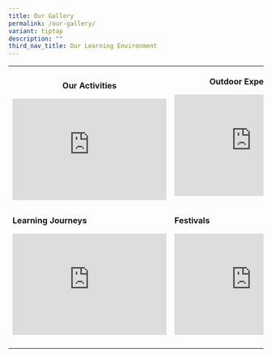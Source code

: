 ```yaml
---
title: Our Gallery
permalink: /our-gallery/
variant: tiptap
description: ""
third_nav_title: Our Learning Environment
---
```

<table style="minWidth: 50px">
<colgroup>
<col>
<col>
</colgroup>
<tbody>
<tr>
<th rowspan="1" colspan="1">
<p>Our Activities</p>
<div class="iframe-wrapper">
<iframe height="200" width="304" allowfullscreen="true" frameborder="0" src="https://docs.google.com/presentation/d/e/2PACX-1vTMF2VbKE5uR2YGbKrYg1OpkVbL1oTptJlK_9l2G9Lj6KF6XH-74DjMcv_KUhE6yiRlhzxh9qxm2is8/pubembed?start=true&amp;loop=true&amp;delayms=3000"></iframe>
</div>
</th>
<th rowspan="1" colspan="1">
<p>Outdoor Experiences</p>
<div class="iframe-wrapper">
<iframe height="200" width="304" allowfullscreen="true" frameborder="0" src="https://docs.google.com/presentation/d/e/2PACX-1vSaY01xekDra69I0Swj7rKSN5-pWIkpmCF_EEdzBV7hqJflgcU-47g4EmaAXgMhDe1C1e6qnGIS98QO/pubembed?start=true&amp;loop=true&amp;delayms=3000"></iframe>
</div>
<p></p>
</th>
</tr>
<tr>
<td rowspan="1" colspan="1">
<p><strong>Learning Journeys</strong>
</p>
<div class="iframe-wrapper">
<iframe height="200" width="304" allowfullscreen="true" frameborder="0" src="https://docs.google.com/presentation/d/e/2PACX-1vRcGKwJZRWRg53W_5hxtbAj1quIThWm2IGIxHZvjZdoM9ywNfQvlMhoBszV7YZPtNyUU_rZdRyA7TDB/pubembed?start=true&amp;loop=true&amp;delayms=3000"></iframe>
</div>
</td>
<td rowspan="1" colspan="1">
<p><strong>Festivals</strong>
</p>
<div class="iframe-wrapper">
<iframe height="200" width="304" allowfullscreen="true" frameborder="0" src="https://docs.google.com/presentation/d/e/2PACX-1vTsWGVAmiN06HEyWCsxqsGKSBii9D9lgDcL4VSIPHc1ryVg59xckSv9PkazFg1oF9o3sulwle6geARx/pubembed?start=true&amp;loop=true&amp;delayms=3000"></iframe>
</div>
</td>
</tr>
<tr>
<td rowspan="1" colspan="1">
<p></p>
</td>
<td rowspan="1" colspan="1">
<p></p>
</td>
</tr>
</tbody>
</table>
<p></p>
